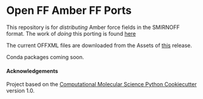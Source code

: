 # Open FF Amber FF Ports

This repository is for _distributing_ Amber force fields in the SMIRNOFF format. The work of _doing_ this porting is found [here](https://github.com/openforcefield/amber-ff-porting)

The current OFFXML files are downloaded from the Assets of [this](https://github.com/openforcefield/amber-ff-porting/releases/tag/0.0.1) release.

Conda packages coming soon.

#### Acknowledgements

Project based on the
[Computational Molecular Science Python Cookiecutter](https://github.com/molssi/cookiecutter-cms) version 1.0.
